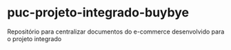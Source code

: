 # puc-projeto-integrado-buybye
Repositório para centralizar documentos do e-commerce desenvolvido para o projeto integrado
